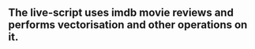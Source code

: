 ## The live-script uses imdb movie reviews and performs vectorisation and other operations on it.  
